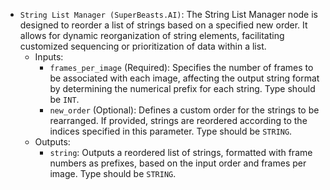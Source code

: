- `String List Manager (SuperBeasts.AI)`: The String List Manager node is designed to reorder a list of strings based on a specified new order. It allows for dynamic reorganization of string elements, facilitating customized sequencing or prioritization of data within a list.
    - Inputs:
        - `frames_per_image` (Required): Specifies the number of frames to be associated with each image, affecting the output string format by determining the numerical prefix for each string. Type should be `INT`.
        - `new_order` (Optional): Defines a custom order for the strings to be rearranged. If provided, strings are reordered according to the indices specified in this parameter. Type should be `STRING`.
    - Outputs:
        - `string`: Outputs a reordered list of strings, formatted with frame numbers as prefixes, based on the input order and frames per image. Type should be `STRING`.

